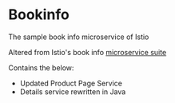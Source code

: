 # Bookinfo

The sample book info microservice of Istio

Altered from Istio's book info [microservice suite](https://github.com/istio/istio/tree/master/samples/bookinfo)

Contains the below:
- Updated Product Page Service
- Details service rewritten in Java
